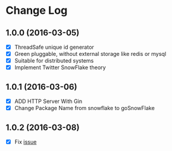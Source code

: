 # Change Log

## 1.0.0 (2016-03-05)

- [x] ThreadSafe unique id generator
- [x] Green pluggable, without external storage like redis or mysql
- [x] Suitable for distributed systems
- [x] Implement Twitter SnowFlake theory

## 1.0.1 (2016-03-06)

- [x] ADD HTTP Server With Gin
- [x] Change Package Name from snowflake to goSnowFlake

## 1.0.2 (2016-03-08)

- [x] Fix [issue](https://github.com/zheng-ji/goSnowFlake/issues/1) 
